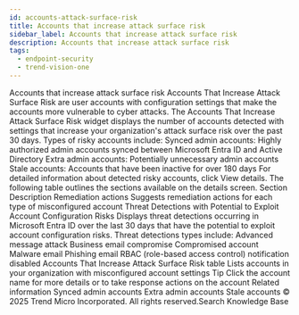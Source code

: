 ```yaml
---
id: accounts-attack-surface-risk
title: Accounts that increase attack surface risk
sidebar_label: Accounts that increase attack surface risk
description: Accounts that increase attack surface risk
tags:
  - endpoint-security
  - trend-vision-one
---
```


 Accounts that increase attack surface risk Accounts That Increase Attack Surface Risk are user accounts with configuration settings that make the accounts more vulnerable to cyber attacks. The Accounts That Increase Attack Surface Risk widget displays the number of accounts detected with settings that increase your organization's attack surface risk over the past 30 days. Types of risky accounts include: Synced admin accounts: Highly authorized admin accounts synced between Microsoft Entra ID and Active Directory Extra admin accounts: Potentially unnecessary admin accounts Stale accounts: Accounts that have been inactive for over 180 days For detailed information about detected risky accounts, click View details. The following table outlines the sections available on the details screen. Section Description Remediation actions Suggests remediation actions for each type of misconfigured account Threat Detections with Potential to Exploit Account Configuration Risks Displays threat detections occurring in Microsoft Entra ID over the last 30 days that have the potential to exploit account configuration risks. Threat detections types include: Advanced message attack Business email compromise Compromised account Malware email Phishing email RBAC (role-based access control) notification disabled Accounts That Increase Attack Surface Risk table Lists accounts in your organization with misconfigured account settings Tip Click the account name for more details or to take response actions on the account Related information Synced admin accounts Extra admin accounts Stale accounts © 2025 Trend Micro Incorporated. All rights reserved.Search Knowledge Base